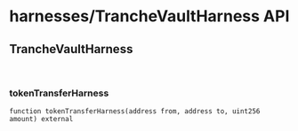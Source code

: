 # harnesses/TrancheVaultHarness API

## TrancheVaultHarness

<br />

### tokenTransferHarness

```solidity
function tokenTransferHarness(address from, address to, uint256 amount) external
```

<br />

